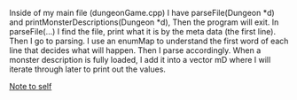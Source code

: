 Inside of my main file (dungeonGame.cpp) I have parseFile(Dungeon *d) and printMonsterDescriptions(Dungeon *d), Then the program will exit. 
       In parseFile(...) I find the file, print what it is by the meta data (the first line). Then I go to parsing. I use an enumMap to
       understand the first word of each line that decides what will happen. Then I parse accordingly. When a monster description is fully
       loaded, I add it into a vector<monsterDescription> mD where I will iterate through later to print out the values.



 [Note to self](https://github.com/wasartin/rogueLikeGame/tree/75b6fffebe8c08907eecab654676574e27840ee5 "Last pure C commit")
